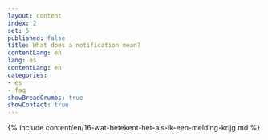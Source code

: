 ```yaml
---
layout: content
index: 2
set: 5
published: false
title: What does a notification mean?
contentLang: en
lang: es
contentLang: en
categories:
- es
- faq
showBreadCrumbs: true
showContact: true
---
```

{% include content/en/16-wat-betekent-het-als-ik-een-melding-krijg.md %}
